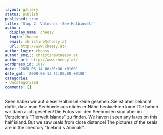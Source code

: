 ```yaml
---
layout: gallery
status: publish
published: true
title: 'Stop 2: Vatnsnes (See-Halbinsel)'
author:
  display_name: cheesy
  login: cheesy
  email: christine@cheesy.at
  url: http://www.cheesy.at/
author_login: cheesy
author_email: christine@cheesy.at
author_url: http://www.cheesy.at/
wordpress_id: 1817
date: '2008-06-14 00:00:00 +0100'
date_gmt: '2008-06-13 22:00:00 +0100'
categories:
- Uncategorized
comments: []
---
```

<!--:de-->Seen haben wir auf dieser Halbinsel keine gesehen. Sie ist aber bekannt dafür, dass man Seehunde aus nächster Nähe beobachten kann. Die haben wir dann auch gesehen! Die Fotos von den Seehunden sind aber im Verzeichnis "Tierwelt Islands" zu finden.
<!--:--><!--:en-->We haven't seen any lakes on this half island. But we saw seals from close distance! The pictures of the seals are in the directory "Iceland's Animals".
<!--:-->

